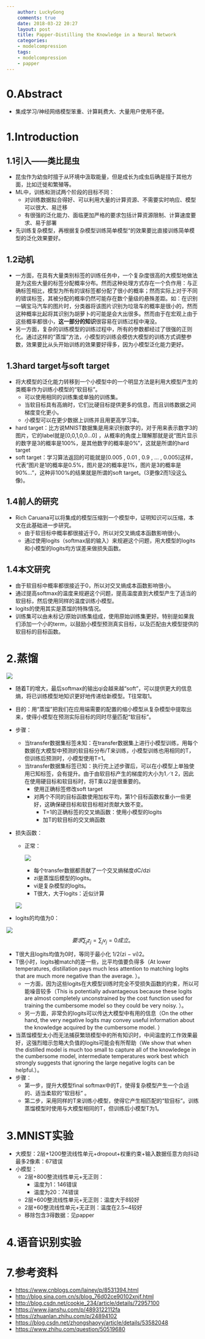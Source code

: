 ```yaml
---
    author: LuckyGong
    comments: true
    date: 2018-03-22 20:27
    layout: post
    title: Papper-Distilling the Knowledge in a Neural Network
    categories:
    - modelcompression
    tags:
    - modelcompression
    - papper
---
```


# 0.Abstract

- 集成学习/神经网络模型笨重、计算耗费大、大量用户使用不便。

# 1.Introduction

## 1.1引入——类比昆虫

- 昆虫作为幼虫时擅于从环境中汲取能量，但是成长为成虫后确是擅于其他方面，比如迁徙和繁殖等。
- ML中，训练和测试两个阶段的目标不同：
  - 对训练数据拟合得好、可以利用大量的计算资源、不需要实时响应、模型可以很大、易迁移
  - 有很强的泛化能力、面临更加严格的要求包括计算资源限制、计算速度要求、易于部署
- 先训练复杂模型，再根据复杂模型训练简单模型“的效果要比直接训练简单模型的泛化效果要好。

## 1.2动机

- 一方面，在具有大量类别标签的训练任务中，一个复杂度很高的大模型地做法是为这些大量的标签分配概率分布。然而这种处理方式存在一个负作用：与正确标签相比，模型为所有的误标签都分配了很小的概率；然而实际上对于不同的错误标签，其被分配的概率仍然可能存在数个量级的悬殊差距。如：在识别一辆宝马汽车的图片时，分类器将该图片识别为垃圾车的概率是很小的，然而这种概率比起将其识别为胡萝卜的可能是会大出很多。然而由于在宏观上由于这些概率都很小，**这一部分的知识**很容易在训练过程中淹没。
- 另一方面，复杂的训练模型的训练过程中，所有的参数都经过了很强的正则化。通过这样的“蒸馏”方法，小模型的训练会模仿大模型的训练方式调整参数，效果要比从头开始训练的效果要好得多，因为小模型泛化能力更好。

## 1.3hard target与soft target

- 将大模型的泛化能力转移到一个小模型中的一个明显方法是利用大模型产生的类概率作为训练小模型的“软目标”。
  - 可以使用相同的训练集或单独的训练集。
  - 当软目标具有高熵时，它们比硬目标提供更多的信息，而且训练数据之间梯度变化更小。
  - 小模型可以在更少数据上训练并且用更高学习率。
- hard target：比方说MNIST数据集是用来识别数字的，对于用来表示数字3的图片，它的label就是[0,0,1,0,0...0] ，从概率的角度上理解那就是说“图片显示的数字是3的概率是100%，是其他数字的概率是0%”，这就是所谓的hard target
- soft target：学习算法返回的可能就是[0.005 , 0.01 , 0.9 , ... , 0.005]这样，代表“图片是1的概率是0.5%，图片是2的概率是1%，图片是3的概率是90%...”，这种非100%的结果就是所谓的soft target。(3更像2而1没这么像)。

## 1.4前人的研究

- Rich Caruana可以将集成的模型压缩到一个模型中，证明知识可以压缩，本文在此基础进一步研究。
  - 由于软目标中概率都很接近于0，所以对交叉熵成本函数影响很小。
  - 通过使用logits（softmax层的输入）来规避这个问题，用大模型的logits和小模型的logits均方误差来做损失函数。

## 1.4本文研究

- 由于软目标中概率都很接近于0，所以对交叉熵成本函数影响很小。
- 通过提高softmax的温度来规避这个问题，提高温度直到大模型产生了适当的软目标，然后使用同样的温度训练小模型。
- logits的使用其实是蒸馏的特殊情况。
- 训练集可以由未标记/原始训练集组成，使用原始训练集更好。特别是如果我们添加一个小的term，以鼓励小模型预测真实目标，以及匹配由大模型提供的软目标的目标函数。

# 2.蒸馏

![](https://images2018.cnblogs.com/blog/1230143/201803/1230143-20180312103448057-36633468.png)

- 随着T的增大，最后softmax的输出qi会越来越“soft”，可以提供更大的信息熵，将已训练模型地知识更好地传递给新模型。T往常取1。
- 目的：用“蒸馏”把我们在应用端需要的配置的缩小模型从复杂模型中提取出来，使得小模型在预测实际目标的同时尽量匹配“软目标”。
- 步骤：
  - 当transfer数据集标签未知：在transfer数据集上进行小模型训练，用每个数据在大模型中预测的软目标分布/T来训练，小模型训练也用相同的T，但训练后预测时，小模型使用T=1。
  - 当transfer数据集标签已知：执行完上述步骤后，可以在小模型上单独使用已知标签，会有提升。由于由软目标产生的梯度的大小为1／t 2，因此在使用硬目标和软目标时，将T乘以2是很重要的。
    - 使用正确标签修改soft target
    - 对两个不同的目标函数使用加权平均，第1个目标函数权重小一些更好，这确保硬目标和软目标相对贡献大致不变。
      - T=1的正确标签的交叉熵函数：使用小模型的logits
      - 加T的软目标的交叉熵函数

- 损失函数：

  - 正常：

    ![](https://upload-images.jianshu.io/upload_images/2517062-89859e5e2fd56a54.png)

    - 每个transfer数据都贡献了一个交叉熵梯度dC/dzi
    - zi是蒸馏后模型的logits。
    - vi是复杂模型的logits。
    - T很大，大于logits：近似计算

  ![](https://upload-images.jianshu.io/upload_images/2517062-684b8a969360f1a4.png)

- logits的均值为0：

![](https://upload-images.jianshu.io/upload_images/2517062-b9eda609e02cff21.png)
$$
要求\sum_jz_j=\sum_jv_j=0成立。
$$

- T很大且logits均值为0时，等同于最小化 1/2(zi − vi)2。
- T很小时，logits被match的差一些，比平均值要负得多（At lower temperatures, distillation pays much less attention to matching logits that are much more negative than the average. ）。
  - 一方面，因为这些logits在大模型训练时完全不受损失函数的约束，所以可能噪音较多（This is potentially advantageous because these logits are almost completely unconstrained by the cost function used for training the cumbersome model so they could be very noisy. ）。
  - 另一方面，非常负的logits可以传达大模型中有用的信息（On the other hand, the very negative logits may convey useful information about the knowledge acquired by the cumbersome model. ）
- 当蒸馏模型太小而无法捕获繁琐模型中的所有知识时，中间温度的工作效果最好，这强烈暗示忽略大负值的logits可能会有所帮助（We show that when the distilled model is much too small to capture all of the knowledege in the cumbersome model, intermediate temperatures work best which strongly suggests that ignoring the large negative logits can be helpful.）。
- 步骤：
  - 第一步，提升大模型final softmax中的T，使得复杂模型产生一个合适的、适当柔软的“软目标” 。
  - 第二步，采用同样的T来训练小模型，使得它产生相匹配的“软目标”。训练蒸馏模型时使用与大模型相同的T，但训练后小模型T为1。

# 3.MNIST实验

- 大模型：2层+1200整流线性单元+dropout+权重约束+输入数据任意方向抖动最多2像素：67错误
- 小模型：
  - 2层+800整流线性单元+无正则：
    - 温度为1：146错误
    - 温度为20：74错误
  - 2层+600整流线性单元+无正则：温度大于8较好
  - 2层+60整流线性单元+无正则：温度在2.5~4较好
  - 移除包含3得数据：见papper

# 4.语音识别实验



# 7.参考资料

- https://www.cnblogs.com/lainey/p/8531394.html
- http://blog.sina.com.cn/s/blog_76d02ce90102xnjf.html
- http://blog.csdn.net/cookie_234/article/details/72957100
- https://www.jianshu.com/p/4893122112fa
- https://zhuanlan.zhihu.com/p/24894102
- https://blog.csdn.net/zhongshaoyy/article/details/53582048
- https://www.zhihu.com/question/50519680

